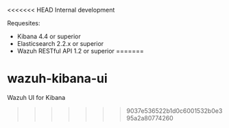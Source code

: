 <<<<<<< HEAD
Internal development

Requesites:
- Kibana 4.4 or superior
- Elasticsearch 2.2.x or superior
- Wazuh RESTful API 1.2 or superior
=======
# wazuh-kibana-ui
Wazuh UI for Kibana
>>>>>>> 9037e536522b1d0c6001532b0e395a2a80774260
